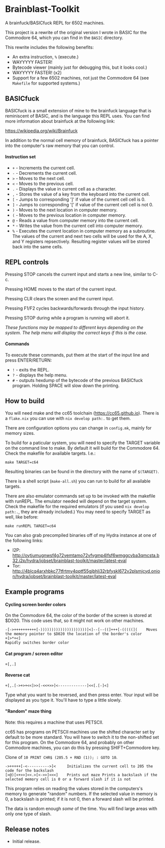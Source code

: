 # Brainblast-Toolkit

A brainfuck/BASICfuck REPL for 6502 machines.

This project is a rewrite of the original version I wrote in BASIC for the
Commodore 64, which you can find in the `BASIC` directory.

This rewrite includes the following benefits:

- An extra instruction, `%` (execute.)
- WAYYYYY FASTER!
- Bytecode viewer (mainly just for debugging this, but it looks cool.)
- WAYYYYY FASTER! (x2)
- Support for a few 6502 machines, not just the Commodore 64 (see `Makefile` for supported systems.)

## BASICfuck

BASICfuck is a small extension of mine to the brainfuck language that is
reminiscent of BASIC, and is the language this REPL uses. You can find more
information about brainfuck at the following link:

https://wikipedia.org/wiki/Brainfuck

In addition to the normal cell memory of brainfuck, BASICfuck has a pointer into
the computer's raw memory that you can control.

#### Instruction set

- `+` - Increments the current cell.
- `-` - Decrements the current cell.
- `>` - Moves to the next cell.
- `<` - Moves to the previous cell.
- `.` - Displays the value in current cell as a character.
- `,` - Stores the value of a key from the keyboard into the current cell.
- `[` - Jumps to corresponding ']' if value of the current cell cell is 0.
- `]` - Jumps to corresponding '[' if value of the current cell cell is not 0.
- `)` - Moves to the next location in computer memory.
- `(` - Moves to the previous location in computer memory.
- `@` - Reads a value from computer memory into the current cell.
- `*` - Writes the value from the current cell into computer memory.
- `%` - Executes the current location in computer memory as a subroutine. The values of the current and next two cells will be used for the A, X, and Y registers repsectively. Resulting register values will be stored back into the same cells.

## REPL controls

Pressing STOP cancels the current input and starts a new line, similar to C-c.

Pressing HOME moves to the start of the current input.

Pressing CLR clears the screen and the current input.

Pressing F1/F2 cycles backwards/forwards through the input history.

Pressing STOP during while a program is running will abort it.

*These functions may be mapped to different keys depending on the system. The
help menu will display the correct keys if this is the case.*

#### Commands

To execute these commands, put them at the start of the input line and press
ENTER/RETURN:

- `!` - exits the REPL.
- `?` - displays the help menu.
- `#` - outputs hexdump of the bytecode of the previous BASICfuck program. Holding SPACE will slow down the printing.

## How to build

You will need make and the cc65 toolchain (https://cc65.github.io). There is a
`flake.nix` you can use with `nix develop path:.` to get them.

There are configuration options you can change in `config.mk`, mainly for memory
sizes.

To build for a paticular system, you will need to specify the TARGET variable
on the command line to make. By default it will build for the Commodore 64.
Check the makefile for available targets. I.e.:

```
make TARGET=c64
```

Resulting binaries can be found in the directory with the name of `$(TARGET)`.

There is a shell script (`make-all.sh`) you can run to build for all available
targets.

There are also emulator commands set up to be invoked with the makefile with
runREPL. The emulator needed will depend on the target system. Check the
makefile for the required emulators (if you used `nix develop path:.`, they are already
included.) You may need to specify TARGET as well, like before:

```
make runREPL TARGET=c64
```

You can also grab precompiled binaries off of my Hydra instance at one of the
following links:
- I2P: http://oytjumugnwsf4g72vemtamo72vfvgmp4lfsf6wmggcvba3qmcsta.b32.i2p/hydra/jobset/brainblast-toolkit/master/latest-eval
- Tor: http://4blcq4arxhbkc77tfrtmy4pptf55gjbhlj32rbfyskl672v2plsmjcyd.onion/hydra/jobset/brainblast-toolkit/master/latest-eval

## Example programs

#### Cycling screen border colors

On the Commodore 64, the color of the border of the screen is stored at $D020. This code uses that, so it might not work on other machines.

```brainfuck
-[->++++++++++[-)))))))))))))))))))))]<]--[--((]+++[-(((((](    Moves the memory pointer to $D020 the location of the border's color
+[>*+<]                                                         Rapidly switches border color
```

#### Cat program / screen editor

```brainfuck
+[,.]
```

#### Reverse cat

```brainfuck
+[,.[->+>+<<]>>[-<<+>>]<-------------]<<[.[-]<]
```

Type what you want to be reversed, and then press enter. Your input will be
displayed as you type it. You'll have to type a little slowly.

#### "Random" maze thing

Note: this requires a machine that uses PETSCII.

cc65 has programs on PETSCII machines use the shifted character set by default
to be more standard. You will have to switch it to the non-shifted set for this
program. On the Commodore 64, and probably on other Commodore machines, you can
do this by pressing SHIFT+Commodore key.

Clone of `10 PRINT CHR$ (205.5 + RND (1)); : GOTO 10`.

```brainfuck
->+++++[-<---------->]<     Initializes the current cell to 205 the code for the backslash
[>@)[<+>>]<<.>[<->>]<<<]    Prints out maze Prints a backslash if the selected memory cell is 0 or a forward slash if it is not
```

This program relies on reading the values stored in the computers's memory to
generate "random" numbers. If the selected value in memory is 0, a backslash is
printed; if it is not 0, then a forward slash will be printed.

The data is random enough *some* of the time. You will find large areas with
only one type of slash.

## Release notes

- Initial release.

